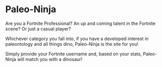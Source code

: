 # Paleo-Ninja

Are you a Fortnite Professional? An up and coming talent in the Fortnite scene? Or just a casual player?

Whichever category you fall into, if you have a developed interest in paleontology and all things dino, Paleo-Ninja is the site for you!

Simply provide your Fortnite username and, based on your stats, Paleo-Ninja will match you with a dinosaur!
